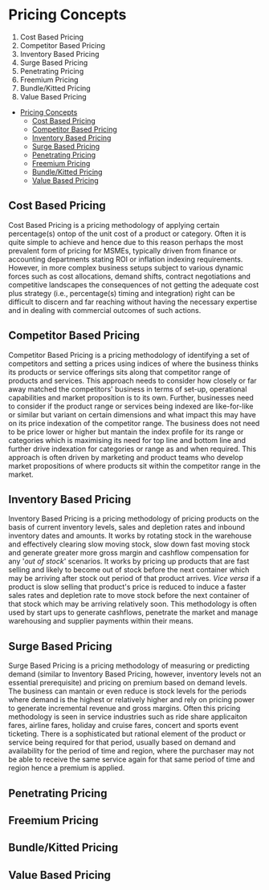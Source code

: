 # Pricing Concepts

1. Cost Based Pricing
2. Competitor Based Pricing
3. Inventory Based Pricing
4. Surge Based Pricing
5. Penetrating Pricing
6. Freemium Pricing
7. Bundle/Kitted Pricing
8. Value Based Pricing

- [Pricing Concepts](#pricing-concepts)
  - [Cost Based Pricing](#cost-based-pricing)
  - [Competitor Based Pricing](#competitor-based-pricing)
  - [Inventory Based Pricing](#inventory-based-pricing)
  - [Surge Based Pricing](#surge-based-pricing)
  - [Penetrating Pricing](#penetrating-pricing)
  - [Freemium Pricing](#freemium-pricing)
  - [Bundle/Kitted Pricing](#bundlekitted-pricing)
  - [Value Based Pricing](#value-based-pricing)

## Cost Based Pricing

Cost Based Pricing is a pricing methodology of applying certain percentage(s) ontop of the unit cost of a product or category. Often it is quite simple to achieve and hence due to this reason perhaps the most prevalent form of pricing for MSMEs, typically driven from finance or accounting departments stating ROI or inflation indexing requirements. However, in more complex business setups subject to various dynamic forces such as cost allocations, demand shifts, contract negotiations and competitive landscapes the consequences of not getting the adequate cost plus strategy (i.e., percentage(s) timing and integration) right can be difficult to discern and far reaching without having the necessary expertise and in dealing with commercial outcomes of such actions.

## Competitor Based Pricing

Competitor Based Pricing is a pricing methodology of identifying a set of competitors and setting a prices using indices of where the business thinks its products or service offerings sits along that competitor range of products and services. This approach needs to consider how closely or far away matched the competitors' business in terms of set-up, operational capabilities and market proposition is to its own. Further, businesses need to consider if the product range or services being indexed are like-for-like or similar but variant on certain dimensions and what impact this may have on its price indexation of the competitor range. The business does not need to be price lower or higher but mantain the index profile for its range or categories which is maximising its need for top line and bottom line and further drive indexation for categories or range as and when required. This approach is often driven by marketing and product teams who develop market propositions of where products sit within the competitor range in the market.

## Inventory Based Pricing

Inventory Based Pricing is a pricing methodology of pricing products on the basis of current inventory levels, sales and depletion rates and inbound inventory dates and amounts. It works by rotating stock in the warehouse and effectively clearing slow moving stock, slow down fast moving stock and generate greater more gross margin and cashflow compensation for any '*out of stock*' scenarios. It works by pricing up products that are fast selling and likely to become out of stock before the next container which may be arriving after stock out period of that product arrives. *Vice versa* if a product is slow selling that product's price is reduced to induce a faster sales rates and depletion rate to move stock before the next container of that stock which may be arriving relatively soon. This methodology is often used by start ups to generate cashflows, penetrate the market and manage warehousing and supplier payments within their means.

## Surge Based Pricing

Surge Based Pricing is a pricing methodology of measuring or predicting demand (similar to Inventory Based Pricing, however, inventory levels not an essential prerequisite) and pricing on premium based on demand levels. The business can mantain or even reduce is stock levels for the periods where demand is the highest or relatively higher and rely on pricing power to generate incremental revenue and gross margins. Often this pricing methodology is seen in service industries such as ride share applicaiton fares, airline fares, holiday and cruise fares, concert and sports event ticketing. There is a sophisticated but rational element of the product or service being required for that period, usually based on demand and availability for the period of time and region, where the purchaser may not be able to receive the same service again for that same period of time and region hence a premium is applied.

## Penetrating Pricing
## Freemium Pricing
## Bundle/Kitted Pricing
## Value Based Pricing